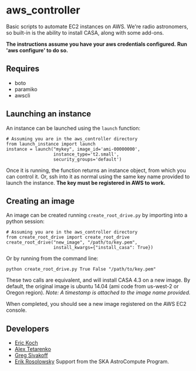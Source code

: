 # aws_controller

Basic scripts to automate EC2 instances on AWS. We're radio astronomers, so built-in is the ability to install CASA, along with some add-ons.

**The instructions assume you have your aws credentials configured.**
**Run 'aws configure' to do so.**

Requires
--------
* boto
* paramiko
* awscli

Launching an instance
---------------------
An instance can be launched using the ```launch``` function:
```
# Assuming you are in the aws_controller directory
from launch_instance import launch
instance = launch("mykey", image_id='ami-00000000',
                  instance_type='t2.small',
                  security_groups='default')
```
Once it is running, the function returns an instance object, from which you can control it. Or, ssh into it as normal using the same key name provided to launch the instance. **The key must be registered in AWS to work.**

Creating an image
-----------------
An image can be created running ```create_root_drive.py``` by importing into a python session:
```
# Assuming you are in the aws_controller directory
from create_root_drive import create_root_drive
create_root_drive("new_image", "/path/to/key.pem",
                  install_kwargs={"install_casa": True})
```
Or by running from the command line:
```
python create_root_drive.py True False "/path/to/key.pem"
```
These two calls are equivalent, and will install CASA 4.3 on a new image. By default, the original image is ubuntu 14.04 (ami code from us-west-2 or Oregon region).
*Note: A timestamp is attached to the image name provided.*

When completed, you should see a new image registered on the AWS EC2 console.

Developers
----------
* [Eric Koch](@e-koch)
* [Alex Tetarenko](@tetarenk)
* [Greg Sivakoff](@radioastronomer)
* [Erik Rosolowsky](@low-sky)
Support from the SKA AstroCompute Program.

